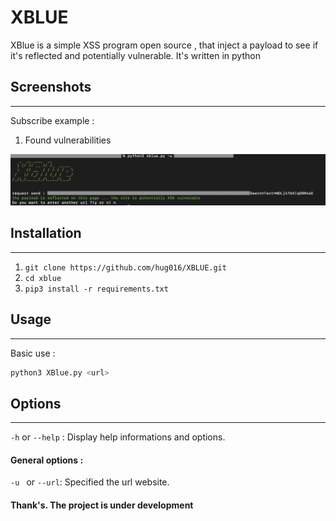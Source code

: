 # XBLUE

XBlue is a simple XSS program open source , that inject a payload to see if it's reflected and potentially vulnerable. It's written in python


## Screenshots

-------------------

Subscribe example :

  1. Found vulnerabilities 

![subscribe example](./image/Main.png)




## Installation

-------------------

1. `git clone https://github.com/hug016/XBLUE.git`
2. `cd xblue`
3. `pip3 install -r requirements.txt`

## Usage

-------------------

Basic use :

```bash
python3 XBlue.py <url>
```

## Options

-------------------

`-h` or `--help`  : Display help informations and options.

#### General options :

`-u ` or `--url`: Specified the url website.


#### Thank's. The project is under development
